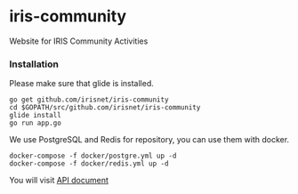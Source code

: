 # iris-community
Website for IRIS Community Activities


### Installation

Please make sure that glide is installed.

```
go get github.com/irisnet/iris-community
cd $GOPATH/src/github.com/irisnet/iris-community
glide install
go run app.go
```

We use PostgreSQL and Redis for repository, you can use them with docker.

```
docker-compose -f docker/postgre.yml up -d
docker-compose -f docker/redis.yml up -d
```

You will visit [API document](http://127.0.0.1:8080/swagger/index.html) 